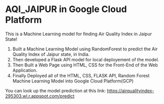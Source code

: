 # AQI_JAIPUR in Google Cloud Platform
This is a Machine Learning model for finding Air Quality Index in Jaipur State!

1. Built a Machine Learning Model using RandomForest to predict the Air Quality Index of Jaipur state, in India.
2. Then developed a Flask API model for local deployement of the model.
3. Then Built a Web Page using HTML, CSS for the Front-End of the Web Application.
4. Finally Deployed all of the HTML, CSS, FLASK API, Random Forest Machine Learning Model into Google Cloud Platform(GCP)

You can look up the model prediction at this link:
https://airqualityindex-295303.wl.r.appspot.com/predict
